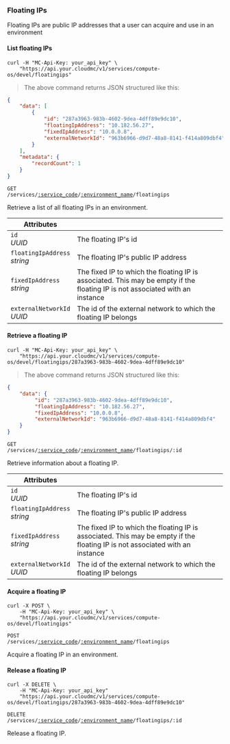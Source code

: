 ### Floating IPs

Floating IPs are public IP addresses that a user can acquire and use in an environment

#### List floating IPs

```shell
curl -H "MC-Api-Key: your_api_key" \
    "https://api.your.cloudmc/v1/services/compute-os/devel/floatingips"
```
> The above command returns JSON structured like this:

```json
{
    "data": [
        {
            "id": "287a3963-983b-4602-9dea-4dff89e9dc10",
            "floatingIpAddress": "10.182.56.27",
            "fixedIpAddress": "10.0.0.8",
            "externalNetworkId": "963b6966-d9d7-48a8-8141-f414a809dbf4"
        }
    ],
    "metadata": {
        "recordCount": 1
    }
}
```

<code>GET /services/<a href="#administration-service-connections">:service_code</a>/<a href="#administration-environments">:environment_name</a>/floatingips</code>

Retrieve a list of all floating IPs in an environment.

Attributes | &nbsp;
------- | -----------
`id`<br/>*UUID* | The floating IP's id
`floatingIpAddress`<br/>*string* | The floating IP's public IP address
`fixedIpAddress`<br/>*string* | The fixed IP to which the floating IP is associated. This may be empty if the floating IP is not associated with an instance
`externalNetworkId`<br/>*UUID* | The id of the external network to which the floating IP belongs

#### Retrieve a floating IP

```shell
curl -H "MC-Api-Key: your_api_key" \
    "https://api.your.cloudmc/v1/services/compute-os/devel/floatingips/287a3963-983b-4602-9dea-4dff89e9dc10"
```
> The above command returns JSON structured like this:

```json
{
    "data": {
         "id": "287a3963-983b-4602-9dea-4dff89e9dc10",
         "floatingIpAddress": "10.182.56.27",
         "fixedIpAddress": "10.0.0.8",
         "externalNetworkId": "963b6966-d9d7-48a8-8141-f414a809dbf4"
    }
}
```

<code>GET /services/<a href="#administration-service-connections">:service_code</a>/<a href="#administration-environments">:environment_name</a>/floatingips/:id</code>

Retrieve information about a floating IP.

Attributes | &nbsp;
------- | -----------
`id`<br/>*UUID* | The floating IP's id
`floatingIpAddress`<br/>*string* | The floating IP's public IP address
`fixedIpAddress`<br/>*string* | The fixed IP to which the floating IP is associated. This may be empty if the floating IP is not associated with an instance
`externalNetworkId`<br/>*UUID* | The id of the external network to which the floating IP belongs

#### Acquire a floating IP

```shell
curl -X POST \
    -H "MC-Api-Key: your_api_key" \ 
    "https://api.your.cloudmc/v1/services/compute-os/devel/floatingips"
```

<code>POST /services/<a href="#administration-service-connections">:service_code</a>/<a href="#administration-environments">:environment_name</a>/floatingips</code>

Acquire a floating IP in an environment.

#### Release a floating IP

```shell
curl -X DELETE \
    -H "MC-Api-Key: your_api_key"
    "https://api.your.cloudmc/v1/services/compute-os/devel/floatingips/287a3963-983b-4602-9dea-4dff89e9dc10"
```

<code>DELETE /services/<a href="#administration-service-connections">:service_code</a>/<a href="#administration-environments">:environment_name</a>/floatingips/:id</code>

Release a floating IP.
